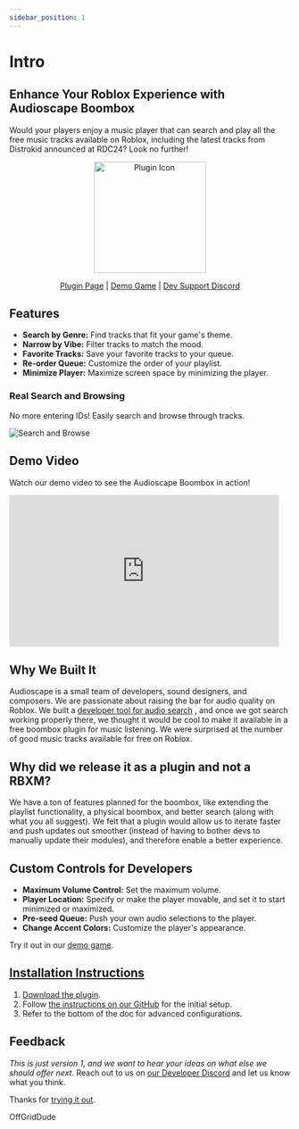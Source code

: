 ```yaml
---
sidebar_position: 1
---
```


# Intro

## Enhance Your Roblox Experience with Audioscape Boombox

Would your players enjoy a music player that can search and play all the free music tracks available on Roblox, including the latest tracks from Distrokid announced at RDC24? Look no further!


<div align="center">
 <a href="https://create.roblox.com/store/asset/128208368873453/Audioscape-Boombox-Plugin?keyword=boombox&pageNumber=1&pagePosition=0">
    <img src="https://devforum-uploads.s3.dualstack.us-east-2.amazonaws.com/uploads/original/5X/0/5/e/f/05ef25c83f364e5e0c5d03bd4bb6bda7b9204c82.jpeg" alt="Plugin Icon" width="200" height="200"/></a>

[Plugin Page](https://create.roblox.com/store/asset/128208368873453/Audioscape-Boombox-Plugin?keyword=boombox&pageNumber=1&pagePosition=0) | [Demo Game](https://create.roblox.com/dashboard/creations/experiences/6474268741/overview) | [Dev Support Discord](https://discord.gg/kVujTS7FP3)

</div>


## Features

- **Search by Genre:** Find tracks that fit your game's theme.
- **Narrow by Vibe:** Filter tracks to match the mood.
- **Favorite Tracks:** Save your favorite tracks to your queue.
- **Re-order Queue:** Customize the order of your playlist.
- **Minimize Player:** Maximize screen space by minimizing the player.
### Real Search and Browsing

No more entering IDs! Easily search and browse through tracks.

![Search and Browse](https://devforum-uploads.s3.dualstack.us-east-2.amazonaws.com/uploads/original/5X/0/6/6/a/066ae850726a0447a5d133f64b2c1966c1484e86.jpeg)


## Demo Video

Watch our demo video to see the Audioscape Boombox in action!

<!-- <a href="https://www.youtube.com/watch?v=V7VZDz2dUtY">
    <img src="upload://heFNkNZ8iPiaz0IrNaQOy6P92hH.jpeg" alt="YouTube Video" width="483" height="272"/></a> -->

<iframe width="483" height="272" src="https://www.youtube.com/embed/V7VZDz2dUtY" title="Audioscape&#39;s Free Roblox Boombox Plugin #Robloxdev #roblox" frameborder="0" allow="accelerometer; autoplay; clipboard-write; encrypted-media; gyroscope; picture-in-picture; web-share" referrerpolicy="strict-origin-when-cross-origin" allowfullscreen></iframe>

## Why We Built It

Audioscape is a small team of developers, sound designers, and composers. We are passionate about raising the bar for audio quality on Roblox. We built a [developer tool for audio search](https://portal.audioscape.ai) , and once we got search working properly there, we thought it would be cool to make it available in a free boombox plugin for music listening. We were surprised at the number of good music tracks available for free on Roblox.

## Why did we release it as a plugin and not a RBXM?

We have a ton of features planned for the boombox, like extending the playlist functionality, a physical boombox, and better search (along with what you all suggest). We felt that a plugin would allow us to iterate faster and push updates out smoother (instead of having to bother devs to manually update their modules), and therefore enable a better experience.


## Custom Controls for Developers

- **Maximum Volume Control:** Set the maximum volume.
- **Player Location:** Specify or make the player movable, and set it to start minimized or maximized.
- **Pre-seed Queue:** Push your own audio selections to the player.
- **Change Accent Colors:** Customize the player's appearance.

Try it out in our [demo game](https://create.roblox.com/dashboard/creations/experiences/6474268741/overview).

## [Installation Instructions](/docs/tutorial-basics/installation-guide)

1. [Download the plugin](https://create.roblox.com/store/asset/128208368873453/Audioscape-Boombox-Plugin?keyword=boombox&pageNumber=1&pagePosition=0).
2. Follow [the instructions on our GitHub](https://github.com/AudioScapeInc/RobloxBoomboxPlugin/) for the initial setup.
3. Refer to the bottom of the doc for advanced configurations.

## Feedback

_This is just version 1, and we want to hear your ideas on what else we should offer next_. Reach out to us on [our Developer Discord](https://discord.gg/28N4U7VQ8v) and let us know what you think.

Thanks for [trying it out](https://create.roblox.com/store/asset/128208368873453/Audioscape-Boombox-Plugin?keyword=boombox&pageNumber=1&pagePosition=0).

OffGridDude
